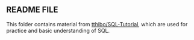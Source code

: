 ## README FILE
This folder contains material from [tthibo/SQL-Tutorial](https://github.com/tthibo/SQL-Tutorial), which are used for practice and basic understanding of SQL. 
